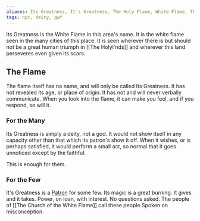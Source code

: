 ```yaml
---
aliases: Its Greatness, It's Greatness, The Holy Flame, White Flame, The Great White Flame
tags: npc, deity, gwf
---
```


Its Greatness is the White Flame in this area's name. It is the white flame seen in the many cities of this place. It is seen wherever there is but should not be a great human triumph in [[The Holyl'nds]] and wherever this land perseveres even given its scars.

## The Flame
The flame itself has no name, and will only be called Its Greatness. It has not revealed its age, or place of origin. It has not and will never verbally communicate. When you look into the flame, it can make you feel, and if you respond, so will it. 

### For the Many
Its Greatness is simply a deity, not a god. It would not show itself in any capacity other than that which its patron's show it off. When it wishes, or is perhaps satisfied, it would perform a small act, so normal that it goes unnoticed except by the faithful.

This is enough for them.

### For the Few

It's Greatness is a [Patron](http://dnd5e.wikidot.com/warlock) for some few. Its magic is a great burning. It gives and it takes. Power, on loan, with interest. No questions asked. The people of [[The Church of the White Flame]] call these people Spoken on misconception. 